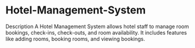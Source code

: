 # Hotel-Management-System

Description
A Hotel Management System allows hotel staff to manage room bookings, check-ins, check-outs, and room availability. It includes features like adding rooms, booking rooms, and viewing bookings.

